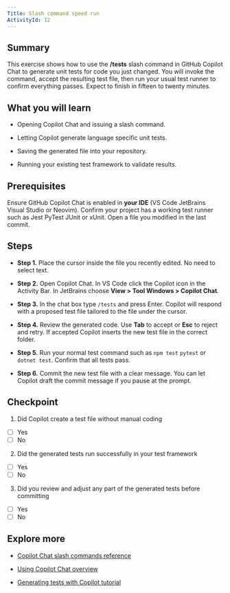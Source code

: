 ```yaml
---
Title: Slash command speed run
ActivityId: 12
---
```


## Summary

This exercise shows how to use the **/tests** slash command in GitHub Copilot Chat to generate unit tests for code you just changed. You will invoke the command, accept the resulting test file, then run your usual test runner to confirm everything passes. Expect to finish in fifteen to twenty minutes.

## What you will learn

- Opening Copilot Chat and issuing a slash command.

- Letting Copilot generate language specific unit tests.

- Saving the generated file into your repository.

- Running your existing test framework to validate results.

## Prerequisites

Ensure GitHub Copilot Chat is enabled in **your IDE** (VS Code JetBrains Visual Studio or Neovim). Confirm your project has a working test runner such as Jest PyTest JUnit or xUnit. Open a file you modified in the last commit.

## Steps

- **Step 1.** Place the cursor inside the file you recently edited. No need to select text.

- **Step 2.** Open Copilot Chat. In VS Code click the Copilot icon in the Activity Bar. In JetBrains choose **View > Tool Windows > Copilot Chat**.

- **Step 3.** In the chat box type `/tests` and press Enter. Copilot will respond with a proposed test file tailored to the file under the cursor.

- **Step 4.** Review the generated code. Use **Tab** to accept or **Esc** to reject and retry. If accepted Copilot inserts the new test file in the correct folder.

- **Step 5.** Run your normal test command such as `npm test` `pytest` or `dotnet test`. Confirm that all tests pass.

- **Step 6.** Commit the new test file with a clear message. You can let Copilot draft the commit message if you pause at the prompt.

## Checkpoint

1. Did Copilot create a test file without manual coding

- [ ] Yes
- [ ] No

2. Did the generated tests run successfully in your test framework

- [ ] Yes
- [ ] No

3. Did you review and adjust any part of the generated tests before committing

- [ ] Yes
- [ ] No

## Explore more

- [Copilot Chat slash commands reference](https://learn.microsoft.com/en-us/visualstudio/ide/copilot-chat-context)

- [Using Copilot Chat overview](https://docs.github.com/en/copilot/using-github-copilot/copilot-chat/asking-github-copilot-questions-in-your-ide)

- [Generating tests with Copilot tutorial](https://docs.github.com/en/copilot/using-github-copilot/guides-on-using-github-copilot/writing-tests-with-github-copilot)
